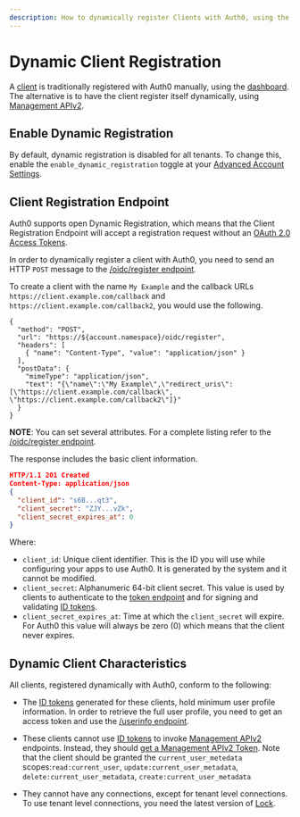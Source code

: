 ```yaml
---
description: How to dynamically register Clients with Auth0, using the Management APIv2.
---
```


# Dynamic Client Registration

A [client](/clients) is traditionally registered with Auth0 manually, using the [dashboard](${manage_url}). The alternative is to have the client register itself dynamically, using [Management APIv2](/api/management/v2).

## Enable Dynamic Registration

By default, dynamic registration is disabled for all tenants. To change this, enable the `enable_dynamic_registration` toggle at your [Advanced Account Settings](${manage_url}/#/account/advanced).

## Client Registration Endpoint

Auth0 supports open Dynamic Registration, which means that the Client Registration Endpoint will accept a registration request without an [OAuth 2.0 Access Tokens](/tokens/access-token).

In order to dynamically register a client with Auth0, you need to send an HTTP `POST` message to the [/oidc/register endpoint](/api/management/v2#!/oidc/register).

To create a client with the name `My Example` and the callback URLs `https://client.example.com/callback` and `https://client.example.com/callback2`, you would use the following.

```har
{
  "method": "POST",
  "url": "https://${account.namespace}/oidc/register",
  "headers": [
    { "name": "Content-Type", "value": "application/json" }
  ],
  "postData": {
    "mimeType": "application/json",
    "text": "{\"name\":\"My Example\",\"redirect_uris\": [\"https://client.example.com/callback\", \"https://client.example.com/callback2\"]}"
  }
}
```

**NOTE**: You can set several attributes. For a complete listing refer to the [/oidc/register endpoint](/api/management/v2#!/oidc/register).

The response includes the basic client information.

```json
HTTP/1.1 201 Created
Content-Type: application/json
{
  "client_id": "s6B...qt3",
  "client_secret": "ZJY...vZk",
  "client_secret_expires_at": 0   
}
```

Where:
- `client_id`: Unique client identifier. This is the ID you will use while configuring your apps to use Auth0. It is generated by the system and it cannot be modified.
- `client_secret`: Alphanumeric 64-bit client secret. This value is used by clients to authenticate to the [token endpoint](/api/authentication#get-token) and for signing and validating [ID tokens](/tokens/id-token).
- `client_secret_expires_at`: Time at which the `client_secret` will expire. For Auth0 this value will always be zero (0) which means that the client never expires.

## Dynamic Client Characteristics

All clients, registered dynamically with Auth0, conform to the following:

- The [ID tokens](/tokens/id-token) generated for these clients, hold minimum user profile information. In order to retrieve the full user profile, you need to get an access token and use the [/userinfo endpoint](/api/authentication#get-user-info).

- These clients cannot use [ID tokens](/tokens/id-token) to invoke [Management APIv2](/api/management/v2) endpoints. Instead, they should [get a Management APIv2 Token](/api/management/v2/tokens#how-to-get-a-management-apiv2-token). Note that the client should be granted the `current_user_metedata` scopes:`read:current_user`, `update:current_user_metadata`, `delete:current_user_metadata`, `create:current_user_metadata`

- They cannot have any connections, except for tenant level connections. To use tenant level connections, you need the latest version of [Lock](/libraries/lock).
